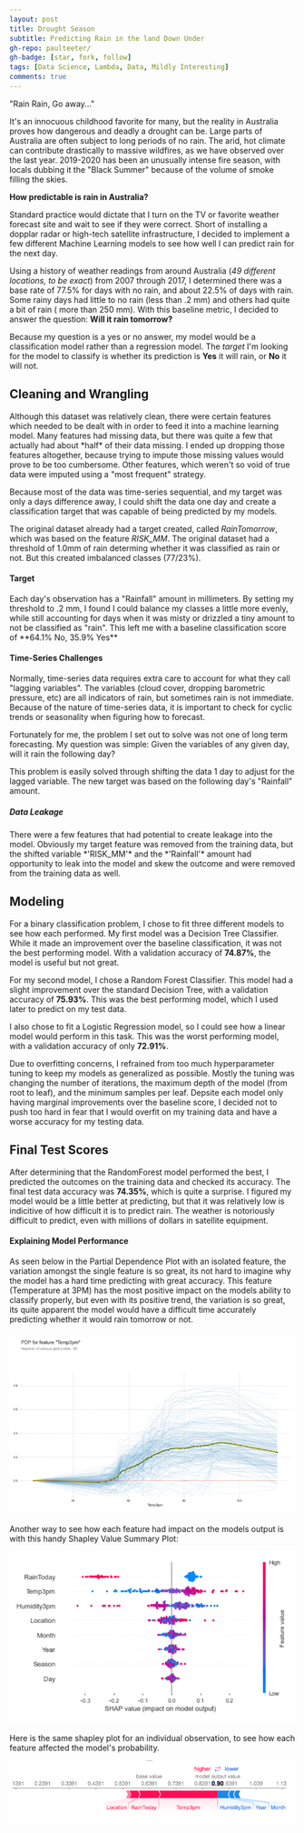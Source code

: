 ```yaml
---
layout: post
title: Drought Season
subtitle: Predicting Rain in the land Down Under
gh-repo: paulteeter/
gh-badge: [star, fork, follow]
tags: [Data Science, Lambda, Data, Mildly Interesting]
comments: true
---
```


"Rain Rain, Go away..."

It's an innocuous childhood favorite for many, but the reality in Australia proves how dangerous and deadly a drought can be. Large parts of Australia are often
subject to long periods of no rain. The arid, hot climate can contribute drastically to massive wildfires, as we have observed over the last year. 2019-2020
has been an unusually intense fire season, with locals dubbing it the "Black Summer" because of the volume of smoke filling the skies.

**How predictable is rain in Australia?**

Standard practice would dictate that I turn on the TV or favorite weather forecast site and wait to see if they were correct.
Short of installing a dopplar radar or high-tech satellite infrastructure, I decided to implement a few different Machine Learning models to see how well I can predict rain for the next day.

Using a history of weather readings from around Australia (*49 different locations, to be exact*) from 2007 through 2017, I determined there was a base rate of 77.5% for days with no rain, and about 22.5% of days with rain. Some rainy days had little to no rain (less than .2 mm) and others had quite a bit of rain ( more than 250 mm). With this baseline metric, I decided to answer the question: **Will it rain tomorrow?**

Because my question is a yes or no answer, my model would be a classification model rather than a regression model. The *target* I'm looking for the model to classify is whether its prediction is **Yes** it will rain, or **No** it will not.

<h2>Cleaning and Wrangling</h2>
Although this dataset was relatively clean, there were certain features which needed to be dealt with in order to feed it into a machine learning model. Many features had missing data, but there was quite a few that actually had about *half* of their data missing. I ended up dropping those features altogether, because trying to impute those missing values would prove to be too cumbersome. Other features, which weren't so void of true data were imputed using a "most frequent" strategy. 

Because most of the data was time-series sequential, and my target was only a days difference away, I could shift the data one day and create a classification target that was capable of being predicted by my models. 

The original dataset already had a target created, called *RainTomorrow*, which was based on the feature *RISK_MM*. The original dataset had a threshold of 1.0mm of rain determing whether it was classified as rain or not. But this created imbalanced classes (77/23%). 

<h4>Target</h4>
Each day's observation has a "Rainfall" amount in millimeters. By setting my threshold to .2 mm, I found I could balance my classes a little more evenly, while still accounting for days when it was misty or drizzled a tiny amount to not be classified as "rain". This left me with a baseline classification score of **64.1% No, 35.9% Yes**


<h4>Time-Series Challenges</h4>
Normally, time-series data requires extra care to account for what they call "lagging variables". The variables (cloud cover, dropping barometric pressure, etc) are all indicators of rain, but sometimes rain is not immediate. Because of the nature of time-series data, it is important to check for cyclic trends or seasonality when figuring how to forecast. 

Fortunately for me, the problem I set out to solve was not one of long term forecasting. My question was simple: Given the variables of any given day, will it rain the following day?

This problem is easily solved through shifting the data 1 day to adjust for the lagged variable. The new target was based on the following day's "Rainfall" amount.

<h5>Data Leakage</h5>
There were a few features that had potential to create leakage into the model. Obviously my target feature was removed from the training data, but the shifted variable *'RISK_MM'* and the *'Rainfall'* amount had opportunity to leak into the model and skew the outcome and were removed from the training data as well.

<h2>Modeling</h2>

For a binary classification problem, I chose to fit three different models to see how each performed. My first model was a Decision Tree Classifier. While it made an improvement over the baseline classification, it was not the best performing model. With a validation accuracy of **74.87%**, the model is useful but not great.

For my second model, I chose a Random Forest Classifier. This model had a slight improvement over the standard Decision Tree, with a validation accuracy of **75.93%**. This was the best performing model, which I used later to predict on my test data.

I also chose to fit a Logistic Regression model, so I could see how a linear model would perform in this task. This was the worst performing model, with a validation accuracy of only **72.91%**. 

Due to overfitting concerns, I refrained from too much hyperparameter tuning to keep my models as generalized as possible. Mostly the tuning was changing the number of iterations, the maximum depth of the model (from root to leaf), and the minimum samples per leaf. Depsite each model only having marginal improvements over the baseline score, I decided not to push too hard in fear that I would overfit on my training data and have a worse accuracy for my testing data.


<h2>Final Test Scores</h2>

After determining that the RandomForest model performed the best, I predicted the outcomes on the training data and checked its accuracy. The final test data accuracy was **74.35%**, which is quite a surprise. I figured my model would be a little better at predicting, but that it was relatively low is indicitive of how difficult it is to predict rain. The weather is notoriously difficult to predict, even with millions of dollars in satellite equipment.


<h4>Explaining Model Performance</h4>

As seen below in the Partial Dependence Plot with an isolated feature, the variation amongst the single feature is so great, its not hard to imagine why the model has a hard time predicting with great accuracy. This feature (Temperature at 3PM) has the most positive impact on the models ability to classify properly, but even with its positive trend, the variation is so great, its quite apparent the model would have a difficult time accurately predicting whether it would rain tomorrow or not.
<br /><br />
<img class="image" src="assets/img/PDP_Isolate.png" alt="PDP Isolate" />

Another way to see how each feature had impact on the models output is with this handy Shapley Value Summary Plot: <br />

<img class="image" src="assets/img/shap_summary.png" alt="Shapley Value Summary Plot" />

Here is the same shapley plot for an individual observation, to see how each feature affected the model's probability.

<img class="image" src="assets/img/ind_shap_plot.png" alt="Shapley Forceplot for Individual Observation" />

